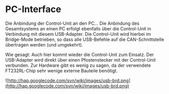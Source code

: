 # PC-Interface #

Die Anbindung der Control-Unit an den PC...
Die Anbindung des Gesamtsystems an einen PC erfolgt ebenfalls über die Control-Unit in Verbindung mit diesem USB-Adapter. Die Control-Unit wird hierbei im Bridge-Mode betrieben, so dass alle USB-Befehle auf die CAN-Schnittstelle übertragen werden (und umgekehrt).

Wie gesagt: Auch hier kommt wieder die Control-Unit zum Einsatz. Der USB-Adapter wird direkt über einen Pfostenstecker mit der Control-Unit verbunden.
Zur Hardware gibt es wenig zu sagen, da der verwendete FT232RL-Chip sehr wenige externe Bauteile benötigt.

![http://hap.googlecode.com/svn/wiki/images/usb-brd.png](http://hap.googlecode.com/svn/wiki/images/usb-brd.png)